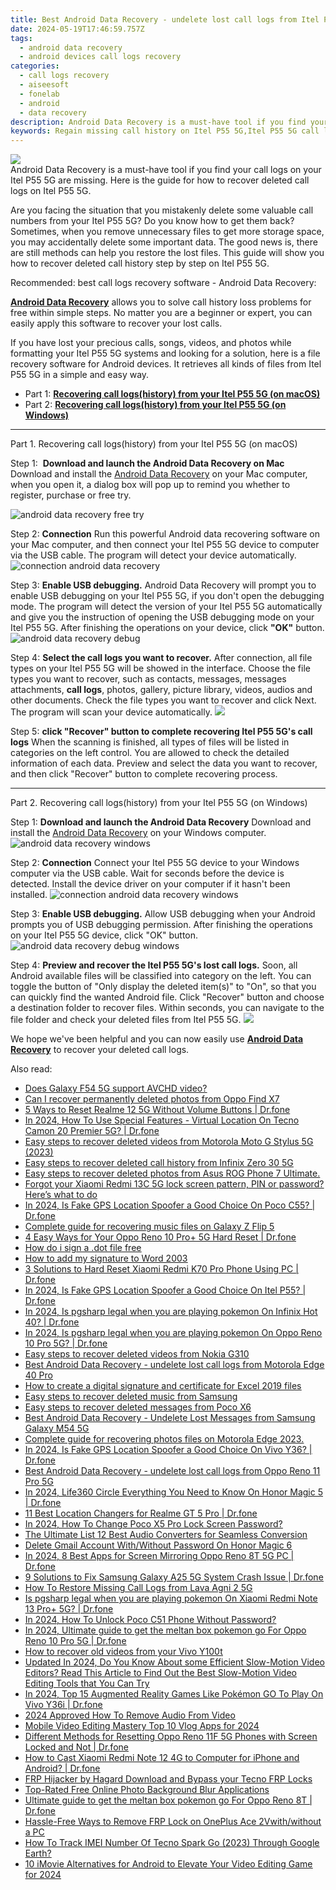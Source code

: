 ```yaml
---
title: Best Android Data Recovery - undelete lost call logs from Itel P55 5G
date: 2024-05-19T17:46:59.757Z
tags: 
  - android data recovery
  - android devices call logs recovery
categories: 
  - call logs recovery
  - aiseesoft
  - fonelab
  - android
  - data recovery
description: Android Data Recovery is a must-have tool if you find your call logs on your Itel P55 5G are missing. Here is the guide for how to recover deleted call logs on Itel P55 5G.
keywords: Regain missing call history on Itel P55 5G,Itel P55 5G call logs recovery,retrieve wiped call logs Itel P55 5G,unerase call numbers from Itel P55 5G,save erased call logs on Itel P55 5G,save erased call logs on Itel,does the P55 5G have a backup for deleted call history,how to recover call history in Itel P55 5G,deletes call history of Itel P55 5G,how to refind deleted call history from P55 5G,how to get the call history back on Itel,how to refind deleted call history from Itel
---
```


<img src="https://img0mobiles.techidaily.com/images/best-assets/devices/itel/itel-p55-5g/2.jpg" class="atpl-imgstyle"  />

<div class="atpl-content atpl-for-fonelab-android recover-call-logs">

<div class="atpl-post-description-part-1">
Android Data Recovery is a must-have tool if you find your call logs on your Itel P55 5G are missing. Here is the guide for how to recover deleted call logs on Itel P55 5G.
</div>



<div class="atpl-post-description-part-2">
<div class="tpl-content-sub-paragraph-content">
  <p>
    Are you facing the situation that you mistakenly delete some valuable call numbers from your Itel P55 5G? Do you know how to get them back? Sometimes, when you remove unnecessary files to get more storage space, you may accidentally delete some important data. The good news is, there are still methods can help you restore the lost files. This guide will show you how to recover deleted call history step by step on Itel P55 5G.
  </p>
</div>
</div>

<div class="atpl-post-description-part-3">
<div class="tpl-content-sub-paragraph-title">
    Recommended: best call logs recovery software - Android Data Recovery:
</div>
<div class="tpl-content-sub-paragraph-content">
  <p>
    <a href="https://tools.techidaily.com/aiseesoft-android-data-recovery/" ><strong>Android Data Recovery</strong></a> allows you to solve call history loss problems for free within simple steps. No matter you are a beginner or expert, you can easily apply this software to recover your lost calls.
  </p>
</div>
<div class="tpl-content-sub-paragraph-content">
  <p>
    If you have lost your precious calls, songs, videos, and photos while formatting your Itel P55 5G systems and looking for a solution, here is a file recovery software for Android devices. It retrieves all kinds of files from Itel P55 5G in a simple and easy way.
  </p>
</div>
</div>

<ul>
  <li>Part 1: <strong><a href="#p1"> Recovering call logs(history) from your Itel P55 5G  (on macOS)</a></strong></li>
  <li>Part 2: <strong><a href="#p2"> Recovering call logs(history) from your Itel P55 5G  (on Windows)</a></strong></li>
</ul>


<!-- Part 1 -->
<a id="p1" name="p1" ></a><hr>

<div>
  <span class="atpl-step-part-style">Part 1. Recovering call logs(history) from your Itel P55 5G (on macOS)</span>
</div>

<span class="atpl-stepstyle-a"><span>Step 1: </span></span> <strong>Download and launch the Android Data Recovery on Mac</strong>
Download and install the <a href="https://tools.techidaily.com/aiseesoft-android-data-recovery/" >Android Data Recovery</a> on your Mac computer, when you open it, a dialog box will pop up to remind you whether to register, purchase or free try.

<img src="https://tools.techidaily.com/images/apps/aiseesoft/android-data-recovery/mac-free-try.png" class="atpl-imgstyle" alt="android data recovery free try" />

<span class="atpl-stepstyle-a"><span>Step 2: </span></span> <strong>Connection</strong>
Run this powerful Android data recovering software on your Mac computer, and then connect your Itel P55 5G device to computer via the USB cable. The program will detect your device automatically.
<img src="https://tools.techidaily.com/images/apps/aiseesoft/android-data-recovery/mac-connection-interface.jpg" class="atpl-imgstyle" alt="connection android data recovery" />

<span class="atpl-stepstyle-a"><span>Step 3: </span></span> <strong>Enable USB debugging.</strong>
Android Data Recovery will prompt you to enable USB debugging on your Itel P55 5G, if you don't open the debugging mode. The program will detect the version of your Itel P55 5G automatically and give you the instruction of opening the USB debugging mode on your Itel P55 5G. After finishing the operations on your device, click <strong>"OK"</strong> button.
<img src="https://tools.techidaily.com/images/apps/aiseesoft/android-data-recovery/mac-android-usb-debug.jpg"  class="atpl-imgstyle" alt="android data recovery debug" />

<span class="atpl-stepstyle-a"><span>Step 4: </span></span> <strong>Select the call logs you want to recover.</strong>
After connection, all file types on your Itel P55 5G will be showed in the interface. Choose the file types you want to recover, such as contacts, messages, messages attachments, <b>call logs</b>, photos, gallery, picture library, videos, audios and other documents. Check the file types you want to recover and click Next. The program will scan your device automatically.
<img src="https://tools.techidaily.com/images/apps/aiseesoft/android-data-recovery/mac-choose-type-call-logs.jpg" class="atpl-imgstyle"  />

<span class="atpl-stepstyle-a"><span>Step 5: </span></span> <strong>click "Recover" button to  complete recovering Itel P55 5G's call logs</strong>
When the scanning is finished, all types of files will be listed in categories on the left control. You are allowed to check the detailed information of each data. Preview and select the data you want to recover, and then click "Recover" button to complete recovering process.


<a id="p2" name="p2"></a><hr>

<!-- Part 2 -->
<div>
  <span class="atpl-step-part-style">Part 2. Recovering call logs(history) from your Itel P55 5G (on Windows)</span>
</div>

<span class="atpl-stepstyle-a"><span>Step 1: </span></span> <strong>Download and launch the Android Data Recovery</strong>
Download and install the <a href="https://tools.techidaily.com/aiseesoft-android-data-recovery/" >Android Data Recovery</a> on your Windows computer.
<img src="https://tools.techidaily.com/images/apps/aiseesoft/android-data-recovery/win-start-interface.png"  class="atpl-imgstyle" alt="android data recovery windows" />

<span class="atpl-stepstyle-a"><span>Step 2: </span></span> <strong>Connection</strong>
Connect your Itel P55 5G device to your Windows computer via the USB cable. Wait for seconds before the device is detected. Install the device driver on your computer if it hasn't been installed.
<img src="https://tools.techidaily.com/images/apps/aiseesoft/android-data-recovery/win-connection-interface.png" class="atpl-imgstyle" alt="connection android data recovery windows" />

<span class="atpl-stepstyle-a"><span>Step 3: </span></span> <strong>Enable USB debugging.</strong>
Allow USB debugging when your Android prompts you of USB debugging permission. After finishing the operations on your Itel P55 5G device, click "OK" button.
<img src="https://tools.techidaily.com/images/apps/aiseesoft/android-data-recovery/win-android-usb-debug.png" class="atpl-imgstyle" alt="android data recovery debug windows" />

<span class="atpl-stepstyle-a"><span>Step 4: </span></span> <strong>Preview and recover the Itel P55 5G's lost call logs.</strong>
Soon, all Android available files will be classified into category on the left. You can toggle the button of "Only display the deleted item(s)" to "On", so that you can quickly find the wanted Android file. Click "Recover" button and choose a destination folder to recover files. Within seconds, you can navigate to the file folder and check your deleted files from Itel P55 5G.
<img src="https://tools.techidaily.com/images/apps/aiseesoft/android-data-recovery/win-recover-call-logs.png" class="atpl-imgstyle"  />

<div class="atpl-post-description-part-4">
<div class="tpl-content-sub-paragraph-normal">
    <p>
        We hope we've been helpful and you can now easily use <a href="https://tools.techidaily.com/aiseesoft-android-data-recovery/" ><strong>Android Data Recovery</strong></a> to recover your deleted call logs.
    </p>
</div>
</div>

<ins class="adsbygoogle"
     style="display:block"
     data-ad-client="ca-pub-7571918770474297"
     data-ad-slot="8358498916"
     data-ad-format="auto"
     data-full-width-responsive="true"></ins>



</div>
<ins class="adsbygoogle"
    style="display:block"
    data-ad-format="autorelaxed"
    data-ad-client="ca-pub-7571918770474297"
    data-ad-slot="1223367746"></ins>

<span class="atpl-alsoreadstyle">Also read:</span>
<div><ul>
<li><a href="https://phone-solutions.techidaily.com/does-galaxy-f54-5g-support-avchd-video-by-aiseesoft-video-converter-play-mts-on-android/"><u>Does Galaxy F54 5G support AVCHD video?</u></a></li>
<li><a href="https://phone-solutions.techidaily.com/can-i-recover-permanently-deleted-photos-from-oppo-find-x7-by-stellar-photo-recovery-android-mobile-photo-recover/"><u>Can I recover permanently deleted photos from Oppo Find X7</u></a></li>
<li><a href="https://phone-solutions.techidaily.com/5-ways-to-reset-realme-12-5g-without-volume-buttons-drfone-by-drfone-reset-android-reset-android/"><u>5 Ways to Reset Realme 12 5G Without Volume Buttons | Dr.fone</u></a></li>
<li><a href="https://phone-solutions.techidaily.com/in-2024-how-to-use-special-features-virtual-location-on-tecno-camon-20-premier-5g-drfone-by-drfone-virtual-android/"><u>In 2024, How To Use Special Features - Virtual Location On Tecno Camon 20 Premier 5G? | Dr.fone</u></a></li>
<li><a href="https://phone-solutions.techidaily.com/easy-steps-to-recover-deleted-videos-from-motorola-moto-g-stylus-5g-2023-by-fonelab-android-recover-video/"><u>Easy steps to recover deleted videos from Motorola Moto G Stylus 5G (2023)</u></a></li>
<li><a href="https://phone-solutions.techidaily.com/easy-steps-to-recover-deleted-call-history-from-infinix-zero-30-5g-by-fonelab-android-recover-call-logs/"><u>Easy steps to recover deleted call history from Infinix Zero 30 5G</u></a></li>
<li><a href="https://phone-solutions.techidaily.com/easy-steps-to-recover-deleted-photos-from-asus-rog-phone-7-ultimate-by-fonelab-android-recover-photos/"><u>Easy steps to recover deleted photos from Asus ROG Phone 7 Ultimate.</u></a></li>
<li><a href="https://phone-solutions.techidaily.com/forgot-your-xiaomi-redmi-13c-5g-lock-screen-pattern-pin-or-password-here-s-what-to-do-by-drfone-android-unlock-android-unlock/"><u>Forgot your Xiaomi Redmi 13C 5G lock screen pattern, PIN or password? Here’s what to do</u></a></li>
<li><a href="https://phone-solutions.techidaily.com/in-2024-is-fake-gps-location-spoofer-a-good-choice-on-poco-c55-drfone-by-drfone-virtual-android/"><u>In 2024, Is Fake GPS Location Spoofer a Good Choice On Poco C55? | Dr.fone</u></a></li>
<li><a href="https://phone-solutions.techidaily.com/complete-guide-for-recovering-music-files-on-galaxy-z-flip-5-by-fonelab-android-recover-music/"><u>Complete guide for recovering music files on Galaxy Z Flip 5</u></a></li>
<li><a href="https://phone-solutions.techidaily.com/4-easy-ways-for-your-oppo-reno-10-proplus-5g-hard-reset-drfone-by-drfone-reset-android-reset-android/"><u>4 Easy Ways for Your Oppo Reno 10 Pro+ 5G Hard Reset | Dr.fone</u></a></li>
<li><a href="https://phone-solutions.techidaily.com/how-do-i-sign-a-dot-file-free-by-ldigisigner-sign-a-word-sign-a-word/"><u>How do i sign a .dot file free</u></a></li>
<li><a href="https://phone-solutions.techidaily.com/how-to-add-my-signature-to-word-2003-by-ldigisigner-sign-a-word-sign-a-word/"><u>How to add my signature to Word 2003</u></a></li>
<li><a href="https://phone-solutions.techidaily.com/3-solutions-to-hard-reset-xiaomi-redmi-k70-pro-phone-using-pc-drfone-by-drfone-reset-android-reset-android/"><u>3 Solutions to Hard Reset Xiaomi Redmi K70 Pro Phone Using PC | Dr.fone</u></a></li>
<li><a href="https://phone-solutions.techidaily.com/in-2024-is-fake-gps-location-spoofer-a-good-choice-on-itel-p55-drfone-by-drfone-virtual-android/"><u>In 2024, Is Fake GPS Location Spoofer a Good Choice On Itel P55? | Dr.fone</u></a></li>
<li><a href="https://phone-solutions.techidaily.com/in-2024-is-pgsharp-legal-when-you-are-playing-pokemon-on-infinix-hot-40-drfone-by-drfone-virtual-android/"><u>In 2024, Is pgsharp legal when you are playing pokemon On Infinix Hot 40? | Dr.fone</u></a></li>
<li><a href="https://phone-solutions.techidaily.com/in-2024-is-pgsharp-legal-when-you-are-playing-pokemon-on-oppo-reno-10-pro-5g-drfone-by-drfone-virtual-android/"><u>In 2024, Is pgsharp legal when you are playing pokemon On Oppo Reno 10 Pro 5G? | Dr.fone</u></a></li>
<li><a href="https://phone-solutions.techidaily.com/easy-steps-to-recover-deleted-videos-from-nokia-g310-by-fonelab-android-recover-video/"><u>Easy steps to recover deleted videos from Nokia G310</u></a></li>
<li><a href="https://phone-solutions.techidaily.com/best-android-data-recovery-undelete-lost-call-logs-from-motorola-edge-40-pro-by-fonelab-android-recover-call-logs/"><u>Best Android Data Recovery - undelete lost call logs from Motorola Edge 40 Pro</u></a></li>
<li><a href="https://phone-solutions.techidaily.com/how-to-create-a-digital-signature-and-certificate-for-excel-2019-files-by-ldigisigner-sign-a-excel-sign-a-excel/"><u>How to create a digital signature and certificate for Excel 2019 files</u></a></li>
<li><a href="https://phone-solutions.techidaily.com/easy-steps-to-recover-deleted-music-from-samsung-by-fonelab-android-recover-music/"><u>Easy steps to recover deleted music from Samsung</u></a></li>
<li><a href="https://phone-solutions.techidaily.com/easy-steps-to-recover-deleted-messages-from-poco-x6-by-fonelab-android-recover-messages/"><u>Easy steps to recover deleted messages from Poco X6</u></a></li>
<li><a href="https://phone-solutions.techidaily.com/best-android-data-recovery-undelete-lost-messages-from-samsung-galaxy-m54-5g-by-fonelab-android-recover-messages/"><u>Best Android Data Recovery - Undelete Lost Messages from Samsung Galaxy M54 5G</u></a></li>
<li><a href="https://phone-solutions.techidaily.com/complete-guide-for-recovering-photos-files-on-motorola-edge-2023-by-fonelab-android-recover-photos/"><u>Complete guide for recovering photos files on Motorola Edge 2023.</u></a></li>
<li><a href="https://phone-solutions.techidaily.com/in-2024-is-fake-gps-location-spoofer-a-good-choice-on-vivo-y36-drfone-by-drfone-virtual-android/"><u>In 2024, Is Fake GPS Location Spoofer a Good Choice On Vivo Y36? | Dr.fone</u></a></li>
<li><a href="https://phone-solutions.techidaily.com/best-android-data-recovery-undelete-lost-call-logs-from-oppo-reno-11-pro-5g-by-fonelab-android-recover-call-logs/"><u>Best Android Data Recovery - undelete lost call logs from Oppo Reno 11 Pro 5G</u></a></li>
<li><a href="https://phone-solutions.techidaily.com/in-2024-life360-circle-everything-you-need-to-know-on-honor-magic-5-drfone-by-drfone-virtual-android/"><u>In 2024, Life360 Circle Everything You Need to Know On Honor Magic 5 | Dr.fone</u></a></li>
<li><a href="https://location-fake.techidaily.com/11-best-location-changers-for-realme-gt-5-pro-drfone-by-drfone-virtual-android/"><u>11 Best Location Changers for Realme GT 5 Pro | Dr.fone</u></a></li>
<li><a href="https://easy-unlock-android.techidaily.com/in-2024-how-to-change-poco-x5-pro-lock-screen-password-by-drfone-android/"><u>In 2024, How To Change Poco X5 Pro Lock Screen Password?</u></a></li>
<li><a href="https://ai-vdieo-software.techidaily.com/the-ultimate-list-12-best-audio-converters-for-seamless-conversion/"><u>The Ultimate List 12 Best Audio Converters for Seamless Conversion</u></a></li>
<li><a href="https://unlock-android.techidaily.com/delete-gmail-account-withwithout-password-on-honor-magic-6-by-drfone-android/"><u>Delete Gmail Account With/Without Password On Honor Magic 6</u></a></li>
<li><a href="https://screen-mirror.techidaily.com/in-2024-8-best-apps-for-screen-mirroring-oppo-reno-8t-5g-pc-drfone-by-drfone-android/"><u>In 2024, 8 Best Apps for Screen Mirroring Oppo Reno 8T 5G PC | Dr.fone</u></a></li>
<li><a href="https://howto.techidaily.com/9-solutions-to-fix-samsung-galaxy-a25-5g-system-crash-issue-drfone-by-drfone-fix-android-problems-fix-android-problems/"><u>9 Solutions to Fix Samsung Galaxy A25 5G System Crash Issue | Dr.fone</u></a></li>
<li><a href="https://blog-min.techidaily.com/how-to-restore-missing-call-logs-from-lava-agni-2-5g-by-fonelab-android-recover-call-logs/"><u>How To  Restore Missing Call Logs from Lava Agni 2 5G</u></a></li>
<li><a href="https://fake-location.techidaily.com/is-pgsharp-legal-when-you-are-playing-pokemon-on-xiaomi-redmi-note-13-proplus-5g-drfone-by-drfone-virtual-android/"><u>Is pgsharp legal when you are playing pokemon On Xiaomi Redmi Note 13 Pro+ 5G? | Dr.fone</u></a></li>
<li><a href="https://easy-unlock-android.techidaily.com/in-2024-how-to-unlock-poco-c51-phone-without-password-by-drfone-android/"><u>In 2024, How To Unlock Poco C51 Phone Without Password?</u></a></li>
<li><a href="https://android-pokemon-go.techidaily.com/in-2024-ultimate-guide-to-get-the-meltan-box-pokemon-go-for-oppo-reno-10-pro-5g-drfone-by-drfone-virtual-android/"><u>In 2024, Ultimate guide to get the meltan box pokemon go For Oppo Reno 10 Pro 5G | Dr.fone</u></a></li>
<li><a href="https://blog-min.techidaily.com/how-to-recover-old-videos-from-your-vivo-y100t-by-fonelab-android-recover-video/"><u>How to recover old videos from your Vivo Y100t</u></a></li>
<li><a href="https://ai-video-editing.techidaily.com/updated-in-2024-do-you-know-about-some-efficient-slow-motion-video-editors-read-this-article-to-find-out-the-best-slow-motion-video-editing-tools-that-you-c/"><u>Updated In 2024, Do You Know About some Efficient Slow-Motion Video Editors? Read This Article to Find Out the Best Slow-Motion Video Editing Tools that You Can Try</u></a></li>
<li><a href="https://change-location.techidaily.com/in-2024-top-15-augmented-reality-games-like-pokemon-go-to-play-on-vivo-y36i-drfone-by-drfone-virtual-android/"><u>In 2024, Top 15 Augmented Reality Games Like Pokémon GO To Play On Vivo Y36i | Dr.fone</u></a></li>
<li><a href="https://ai-editing-video.techidaily.com/2024-approved-how-to-remove-audio-from-video/"><u>2024 Approved How To Remove Audio From Video</u></a></li>
<li><a href="https://ai-video-apps.techidaily.com/mobile-video-editing-mastery-top-10-vlog-apps-for-2024/"><u>Mobile Video Editing Mastery Top 10 Vlog Apps for 2024</u></a></li>
<li><a href="https://techidaily.com/different-methods-for-resetting-oppo-reno-11f-5g-phones-with-screen-locked-and-not-drfone-by-drfone-reset-android-reset-android/"><u>Different Methods for Resetting Oppo Reno 11F 5G Phones with Screen Locked and Not | Dr.fone</u></a></li>
<li><a href="https://screen-mirror.techidaily.com/how-to-cast-xiaomi-redmi-note-12-4g-to-computer-for-iphone-and-android-drfone-by-drfone-android/"><u>How to Cast Xiaomi Redmi Note 12 4G to Computer for iPhone and Android? | Dr.fone</u></a></li>
<li><a href="https://bypass-frp.techidaily.com/frp-hijacker-by-hagard-download-and-bypass-your-tecno-frp-locks-by-drfone-android/"><u>FRP Hijacker by Hagard Download and Bypass your Tecno FRP Locks</u></a></li>
<li><a href="https://ai-vdieo-software.techidaily.com/top-rated-free-online-photo-background-blur-applications/"><u>Top-Rated Free Online Photo Background Blur Applications</u></a></li>
<li><a href="https://android-pokemon-go.techidaily.com/ultimate-guide-to-get-the-meltan-box-pokemon-go-for-oppo-reno-8t-drfone-by-drfone-virtual-android/"><u>Ultimate guide to get the meltan box pokemon go For Oppo Reno 8T | Dr.fone</u></a></li>
<li><a href="https://android-frp.techidaily.com/hassle-free-ways-to-remove-frp-lock-on-oneplus-ace-2vwithwithout-a-pc-by-drfone-android/"><u>Hassle-Free Ways to Remove FRP Lock on OnePlus Ace 2Vwith/without a PC</u></a></li>
<li><a href="https://unlock-android.techidaily.com/how-to-track-imei-number-of-tecno-spark-go-2023-through-google-earth-by-drfone-android/"><u>How To Track IMEI Number Of Tecno Spark Go (2023) Through Google Earth?</u></a></li>
<li><a href="https://ai-vdieo-software.techidaily.com/10-imovie-alternatives-for-android-to-elevate-your-video-editing-game-for-2024/"><u>10 iMovie Alternatives for Android to Elevate Your Video Editing Game for 2024</u></a></li>
</ul></div>



